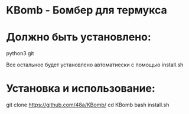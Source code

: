 # KBomb - Бомбер для термукса

# Должно быть установлено: 

python3
git

Все остальное будет установлено автоматиески с помощью install.sh

# Установка и использование:

git clone https://github.com/48a/KBomb/
cd KBomb
bash install.sh
